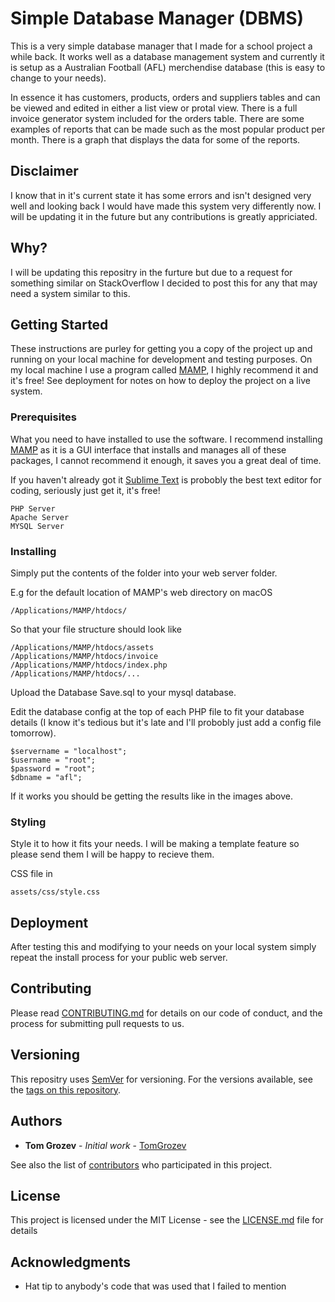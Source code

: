 # Simple Database Manager (DBMS)

This is a very simple database manager that I made for a school project a while back. It works well as a database management system and currently it is setup as a Australian Football (AFL) merchendise database (this is easy to change to your needs).

In essence it has customers, products, orders and suppliers tables and can be viewed and edited in either a list view or protal view. There is a full invoice generator system included for the orders table. There are some examples of reports that can be made such as the most popular product per month. There is a graph that displays the data for some of the reports.

## Disclaimer

I know that in it's current state it has some errors and isn't designed very well and looking back I would have made this system very differently now. I will be updating it in the future but any contributions is greatly appriciated.

## Why?

I will be updating this repositry in the furture but due to a request for something similar on StackOverflow I decided to post this for any that may need a system similar to this.

## Getting Started

These instructions are purley for getting you a copy of the project up and running on your local machine for development and testing purposes. On my local machine I use a program called [MAMP](https://www.mamp.info), I highly recommend it and it's free! See deployment for notes on how to deploy the project on a live system.

### Prerequisites

What you need to have installed to use the software. I recommend installing [MAMP](https://www.mamp.info) as it is a GUI interface that installs and manages all of these packages, I cannot recommend it enough, it saves you a great deal of time.

If you haven't already got it [Sublime Text](https://www.sublimetext.com) is probobly the best text editor for coding, seriously just get it, it's free!

```
PHP Server
Apache Server
MYSQL Server
```

### Installing

Simply put the contents of the folder into your web server folder.

E.g for the default location of MAMP's web directory on macOS
```
/Applications/MAMP/htdocs/
```

So that your file structure should look like
```
/Applications/MAMP/htdocs/assets
/Applications/MAMP/htdocs/invoice
/Applications/MAMP/htdocs/index.php
/Applications/MAMP/htdocs/...
```

Upload the Database Save.sql to your mysql database.

Edit the database config at the top of each PHP file to fit your database details (I know it's tedious but it's late and I'll probobly just add a config file tomorrow).

```
$servername = "localhost";
$username = "root";
$password = "root";
$dbname = "afl";
```

If it works you should be getting the results like in the images above.

### Styling

Style it to how it fits your needs. I will be making a template feature so please send them I will be happy to recieve them.

CSS file in
```
assets/css/style.css
```

## Deployment

After testing this and modifying to your needs on your local system simply repeat the install process for your public web server.

## Contributing

Please read [CONTRIBUTING.md](CONTRIBUTING.md) for details on our code of conduct, and the process for submitting pull requests to us.

## Versioning

This repositry uses [SemVer](http://semver.org/) for versioning. For the versions available, see the [tags on this repository](https://github.com/TomGrozev/Simple-Database-Manager--DBMS-/tags). 

## Authors

* **Tom Grozev** - *Initial work* - [TomGrozev](https://github.com/TomGrozev)

See also the list of [contributors](https://github.com/TomGrozev/Simple-Database-Manager--DBMS-/contributors) who participated in this project.

## License

This project is licensed under the MIT License - see the [LICENSE.md](LICENSE.md) file for details

## Acknowledgments

* Hat tip to anybody's code that was used that I failed to mention
